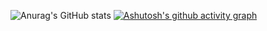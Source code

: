 ![Anurag's GitHub stats](https://github-readme-stats.vercel.app/api?username=NouXXXX&show_icons=true&theme=gruvbox)
[![Ashutosh's github activity graph](https://activity-graph.herokuapp.com/graph?username=NouXXXX&theme=xcode)](https://github.com/NouXXXX/github-readme-activity-graph)
